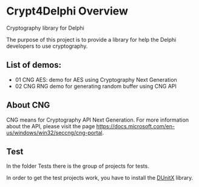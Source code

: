 # Crypt4Delphi Overview
Cryptography library for Delphi

The purpose of this project is to provide a library for help the Delphi developers to use cryptography.

## List of demos:
* 01 CNG AES: demo for AES using Cryptography Next Generation
* 02 CNG RNG demo for generating random buffer using CNG API

## About CNG
CNG means for Cryptography API Next Generation. For more information about the API, please visit the page https://docs.microsoft.com/en-us/windows/win32/seccng/cng-portal.

## Test
In the folder Tests there is the group of projects for tests. 

In order to get the test projects work, you have to install the [DUnitX](https://github.com/VSoftTechnologies/DUnitX) library.